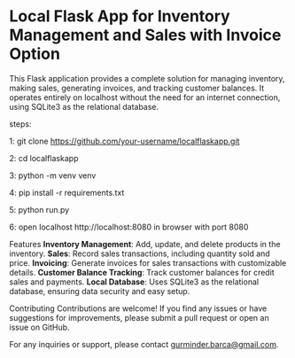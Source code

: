 # Local Flask App for Inventory Management and Sales with Invoice Option

This Flask application provides a complete solution for managing inventory, making sales, generating invoices, and tracking customer balances. It operates entirely on localhost without the need for an internet connection, using SQLite3 as the relational database.

steps:

1: git clone https://github.com/your-username/localflaskapp.git

2: cd localflaskapp

3: python -m venv venv

4: pip install -r requirements.txt

5: python run.py

6: open localhost http://localhost:8080 in browser with port 8080

Features
**Inventory Management**: Add, update, and delete products in the inventory.
**Sales**: Record sales transactions, including quantity sold and price.
**Invoicing**: Generate invoices for sales transactions with customizable details.
**Customer Balance Tracking**: Track customer balances for credit sales and payments.
**Local Database**: Uses SQLite3 as the relational database, ensuring data security and easy setup.

Contributing
Contributions are welcome! If you find any issues or have suggestions for improvements, please submit a pull request or open an issue on GitHub.

For any inquiries or support, please contact gurminder.barca@gmail.com.

